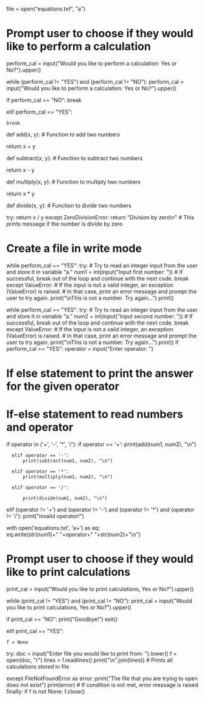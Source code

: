 file = open("equations.txt", "a")
# Prompt user to choose if they would like to perform a calculation
perform_cal = input("Would you like to perform a calculation: Yes or No?").upper()

while (perform_cal != "YES") and (perform_cal != "NO"):
  perform_cal = input("Would you like to perform a calculation: Yes or No?").upper()
  
  if perform_cal == "NO":
    break

  elif perform_cal == "YES":
    
    break
 
    
def add(x, y):  # Function to add two numbers
  
  
  return x + y


def subtract(x, y):  # Function to subtract two numbers
  
  
  return x - y


def multiply(x, y):  # Function to multiply two numbers
  
  
  return x * y



def divide(x, y):  # Function to divide two numbers
  
  
  try:
      return x / y
  except ZeroDivisionError:
      return "Division by zero\n"  # This prints message if the number is divide by zero

# Create a file in write mode

while perform_cal == "YES":
    try:
        # Try to read an integer input from the user and store it in variable "a."
        num1 = int(input("Input first number: "))
        # If successful, break out of the loop and continue with the next code.
        break
    except ValueError:
        # If the input is not a valid integer, an exception (ValueError) is raised.
        # In that case, print an error message and prompt the user to try again.
        print("\nThis is not a number. Try again...")
        print()
    
while perform_cal == "YES":
    try:
        # Try to read an integer input from the user and store it in variable "a."
        num2 = int(input("Input second number: "))
        # If successful, break out of the loop and continue with the next code.
        break
    except ValueError:
        # If the input is not a valid integer, an exception (ValueError) is raised.
        # In that case, print an error message and prompt the user to try again.
        print("\nThis is not a number. Try again...")
        print()
if perform_cal == "YES":
  operator = input("Enter operator: ")

# If else statement to print the answer for the given operator
# If-else statement to read numbers and operator
  if operator in ('+', '-', '*', '/'):
      if operator == '+':
          print(add(num1, num2), "\n")

      elif operator == '-':
          print(subtract(num1, num2), "\n")

      elif operator == '*':
          print(multiply(num1, num2), "\n")

      elif operator == '/':
            
          print(divide(num1, num2), "\n")
      
  elif (operator != '+') and  (operator != '-') and (operator != '*') and (operator != '/'):
        print("invalid operator!")
          
  with open('equations.txt', 'a+') as eq:    
        eq.write(str(num1)+" "+operator+" "+str(num2)+"\n")
  
# Prompt user to choose if they would like to print calculations
print_cal = input("Would you like to print calculations, Yes or No?").upper()

while (print_cal != "YES") and (print_cal != "NO"):
  print_cal = input("Would you like to print calculations, Yes or No?").upper()
  
if print_cal == "NO":
  print("Goodbye!")
  exit()
  
elif print_cal == "YES":

    f = None
try:
  doc = input("Enter file you would like to print from: ").lower()
  f = open(doc, "r")
  lines = f.readlines()
  print("\n".join(lines)) # Prints all calculations stored in file
      
except FileNotFoundError as error:
        print("The file that you are trying to open does not exist")
        print(error) # If condition is not met, error message is raised
finally:
        if f is not None:
          f.close()
